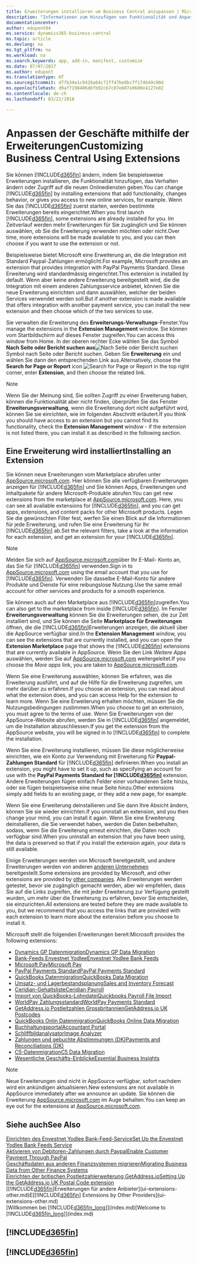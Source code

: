 ```yaml
---
title: Erweiterungen installieren um Business Central anzupassen | Microsoft Docs
description: "Informationen zum Hinzufügen von Funktionalität und Anpassungen für Business Central durch die Installation von Erweiterungen."
documentationcenter: 
author: edupont04
ms.service: dynamics365-business-central
ms.topic: article
ms.devlang: na
ms.tgt_pltfrm: na
ms.workload: na
ms.search.keywords: app, add-in, manifest, customize
ms.date: 07/07/2017
ms.author: edupont
ms.translationtype: HT
ms.sourcegitcommit: d7fb34e1c9428a64c71ff47be8bcff174649c00d
ms.openlocfilehash: d9af7198406d6fb92c67c07e607a9600e4127e02
ms.contentlocale: de-ch
ms.lasthandoff: 03/22/2018

---
```

# <a name="customizing-business-central-using-extensions"></a><span data-ttu-id="309b9-103">Anpassen der Geschäfte mithilfe der Erweiterungen</span><span class="sxs-lookup"><span data-stu-id="309b9-103">Customizing Business Central Using Extensions</span></span>
<span data-ttu-id="309b9-104">Sie können [!INCLUDE[d365fin](includes/d365fin_md.md)] ändern, indem Sie beispielsweise Erweiterungen installieren, die Funktionalität hinzufügen, das Verhalten ändern oder Zugriff auf die neuen Onlinediensten geben.</span><span class="sxs-lookup"><span data-stu-id="309b9-104">You can change [!INCLUDE[d365fin](includes/d365fin_md.md)] by installing extensions that add functionality, changes behavior, or gives you access to new online services, for example.</span></span>
<span data-ttu-id="309b9-105">Wenn Sie das [!INCLUDE[d365fin](includes/d365fin_md.md)] zuerst starten, werden bestimmte Erweiterungen bereits eingerichtet.</span><span class="sxs-lookup"><span data-stu-id="309b9-105">When you first launch [!INCLUDE[d365fin](includes/d365fin_md.md)], some extensions are already installed for you.</span></span> <span data-ttu-id="309b9-106">Im Zeitverlauf werden mehr Erweiterungen für Sie zugänglich und Sie können auswählen, ob Sie die Erweiterung verwenden möchten oder nicht.</span><span class="sxs-lookup"><span data-stu-id="309b9-106">Over time, more extensions will be made available to you, and you can then choose if you want to use the extension or not.</span></span>

<span data-ttu-id="309b9-107">Beispielsweise bietet Microsoft eine Erweiterung an, die die Integration mit Standard Paypal-Zahlungen ermöglicht.</span><span class="sxs-lookup"><span data-stu-id="309b9-107">For example, Microsoft provides an extension that provides integration with PayPal Payments Standard.</span></span> <span data-ttu-id="309b9-108">Diese Erweiterung wird standardmässig eingerichtet.</span><span class="sxs-lookup"><span data-stu-id="309b9-108">This extension is installed by default.</span></span>
<span data-ttu-id="309b9-109">Wenn aber keine andere Erweiterung bereitgestellt wird, die die Integration mit einem anderen Zahlungsservice anbietet, können Sie die neue Erweiterung einrichten und dann auswählen, welcher der beiden Services verwendet werden soll.</span><span class="sxs-lookup"><span data-stu-id="309b9-109">But if another extension is made available that offers integration with another payment service, you can install the new extension and then choose which of the two services to use.</span></span>  

<span data-ttu-id="309b9-110">Sie verwalten die Erweiterung des **Erweiterungs-Verwaltungs**-Fenster.</span><span class="sxs-lookup"><span data-stu-id="309b9-110">You manage the extensions in the **Extension Management** window.</span></span> <span data-ttu-id="309b9-111">Sie können vom Startbildschirm auf dieses Fenster zugreifen.</span><span class="sxs-lookup"><span data-stu-id="309b9-111">You can access this window from Home.</span></span> <span data-ttu-id="309b9-112">In der oberen rechter Ecke wählen Sie das Symbol **Nach Seite oder Bericht suchen aus**![Nach Seite oder Bericht suchen](media/ui-search/search_small.png "")Symbol nach Seite oder Bericht suchen. Geben Sie **Erweiterung** ein und wählen Sie dann den entsprechenden Link aus.</span><span class="sxs-lookup"><span data-stu-id="309b9-112">Alternatively, choose the **Search for Page or Report** icon ![Search for Page or Report](media/ui-search/search_small.png "Search for Page or Report icon") in the top right corner, enter **Extension**, and then choose the related link.</span></span>  

> [!NOTE]  
>   <span data-ttu-id="309b9-113">Wenn Sie der Meinung sind, Sie sollten Zugriff zu einer Erweiterung haben, können die Funktionalität aber nicht finden, überprüfen Sie das Fenster **Erweiterungsverwaltung**, wenn die Erweiterung dort nicht aufgeführt wird, können Sie sie einrichten, wie im folgenden Abschnitt erläutert.</span><span class="sxs-lookup"><span data-stu-id="309b9-113">If you think you should have access to an extension but you cannot find its functionality, check the **Extension Management** window - if the extension is not listed there, you can install it as described in the following section.</span></span>  

## <a name="installing-an-extension"></a><span data-ttu-id="309b9-114">Eine Erweiterung wird installiert</span><span class="sxs-lookup"><span data-stu-id="309b9-114">Installing an Extension</span></span>
<span data-ttu-id="309b9-115">Sie können neue Erweiterungen vom Marketplace abrufen unter [AppSource.microsoft.com](https://appsource.microsoft.com/en-us/marketplace/apps?product=dynamics-365%3Bdynamics-365-for-financials&page=1). Hier können Sie alle verfügbaren Erweiterungen anzeigen für [!INCLUDE[d365fin](includes/d365fin_md.md)] und Sie können Apps, Erweiterungen und Inhaltpakete für andere Microsoft-Produkte abrufen.</span><span class="sxs-lookup"><span data-stu-id="309b9-115">You can get new extensions from the marketplace at [AppSource.microsoft.com](https://appsource.microsoft.com/en-us/marketplace/apps?product=dynamics-365%3Bdynamics-365-for-financials&page=1). Here, you can see all available extensions for [!INCLUDE[d365fin](includes/d365fin_md.md)], and you can get apps, extensions, and content packs for other Microsoft products.</span></span> <span data-ttu-id="309b9-116">Legen Sie die gewünschten Filter fest, werfen Sie einen Blick auf die Informationen für jede Erweiterung, und rufen Sie eine Erweiterung für Ihr [!INCLUDE[d365fin](includes/d365fin_md.md)] ab.</span><span class="sxs-lookup"><span data-stu-id="309b9-116">Set the relevant filters, take a look at the information for each extension, and get an extension for your [!INCLUDE[d365fin](includes/d365fin_md.md)].</span></span>  
> [!NOTE]  
>   <span data-ttu-id="309b9-117">Melden Sie sich auf [AppSource.microsoft.com](https://appsource.microsoft.com/)über Ihr E-Mail- Konto an, das Sie für [!INCLUDE[d365fin](includes/d365fin_md.md)] verwenden.</span><span class="sxs-lookup"><span data-stu-id="309b9-117">Sign in to [AppSource.microsoft.com](https://appsource.microsoft.com/) using the email account that you use for [!INCLUDE[d365fin](includes/d365fin_md.md)].</span></span> <span data-ttu-id="309b9-118">Verwenden Sie dasselbe E-Mail-Konto für andere Produkte und Dienste für eine reibungslose Nutzung.</span><span class="sxs-lookup"><span data-stu-id="309b9-118">Use the same email account for other services and products for a smooth experience.</span></span>  

<span data-ttu-id="309b9-119">Sie können auch auf den Marketplace aus [!INCLUDE[d365fin](includes/d365fin_md.md)]zugreifen.</span><span class="sxs-lookup"><span data-stu-id="309b9-119">You can also get to the marketplace from inside [!INCLUDE[d365fin](includes/d365fin_md.md)].</span></span> <span data-ttu-id="309b9-120">Im Fenster **Erweiterungsverwaltung** können Sie die Erweiterungen sehen, die zur Zeit installiert sind, und Sie können die Seite **Marketplace für Erweiterungen** öffnen, die die [!INCLUDE[d365fin](includes/d365fin_md.md)]Erweiterungen anzeigen, die aktuell über die AppSource verfügbar sind.</span><span class="sxs-lookup"><span data-stu-id="309b9-120">In the **Extension Management** window, you can see the extensions that are currently installed, and you can open the **Extension Marketplace** page that shows the [!INCLUDE[d365fin](includes/d365fin_md.md)] extensions that are currently available in AppSource.</span></span> <span data-ttu-id="309b9-121">Wenn Sie den Link *Weitere Apps* auswählen, werden Sie auf [AppSource.microsoft.com](https://appsource.microsoft.com/en-us/marketplace/apps?product=dynamics-365%3Bdynamics-365-for-financials&page=1) weitergeleitet.</span><span class="sxs-lookup"><span data-stu-id="309b9-121">If you choose the *More apps* link, you are taken to [AppSource.microsoft.com](https://appsource.microsoft.com/en-us/marketplace/apps?product=dynamics-365%3Bdynamics-365-for-financials&page=1).</span></span>  

<span data-ttu-id="309b9-122">Wenn Sie eine Erweiterung auswählen, können Sie erfahren, was die Erweiterung ausführt, und auf die Hilfe für die Erweiterung zugreifen, um mehr darüber zu erfahren.</span><span class="sxs-lookup"><span data-stu-id="309b9-122">If you choose an extension, you can read about what the extension does, and you can access Help for the extension to learn more.</span></span> <span data-ttu-id="309b9-123">Wenn Sie eine Erweiterung erhalten möchten, müssen Sie die Nutzungsbedingungen zustimmen.</span><span class="sxs-lookup"><span data-stu-id="309b9-123">When you choose to get an extension, you must agree to the terms of use.</span></span> <span data-ttu-id="309b9-124">Wenn Sie Erweiterungen von der AppSource-Website abrufen, werden Sie in [!INCLUDE[d365fin](includes/d365fin_md.md)] angemeldet, um die Installation abzuschliessen.</span><span class="sxs-lookup"><span data-stu-id="309b9-124">If you get the extension from the AppSource website, you will be signed in to [!INCLUDE[d365fin](includes/d365fin_md.md)] to complete the installation.</span></span>  

<span data-ttu-id="309b9-125">Wenn Sie eine Erweiterung installieren, müssen Sie diese möglicherweise einrichten, wie ein Konto zur Verwendung mit Erweiterung für **Paypal-Zahlungen Standard** für [!INCLUDE[d365fin](includes/d365fin_md.md)] definieren.</span><span class="sxs-lookup"><span data-stu-id="309b9-125">When you install an extension, you might have to set it up, such as specifying an account for use with the **PayPal Payments Standard for [!INCLUDE[d365fin](includes/d365fin_md.md)]** extension.</span></span>
<span data-ttu-id="309b9-126">Andere Erweiterungen fügen einfach Felder einer vorhandenen Seite hinzu, oder sie fügen beispielsweise eine neue Seite hinzu.</span><span class="sxs-lookup"><span data-stu-id="309b9-126">Other extensions simply add fields to an existing page, or they add a new page, for example.</span></span>   

<span data-ttu-id="309b9-127">Wenn Sie eine Erweiterung deinstallieren und Sie dann Ihre Absicht ändern, können Sie sie wieder einrichten.</span><span class="sxs-lookup"><span data-stu-id="309b9-127">If you uninstall an extension, and you then change your mind, you can install it again.</span></span> <span data-ttu-id="309b9-128">Wenn Sie eine Erweiterung deinstallieren, die Sie verwendet haben, werden die Daten beibehalten, sodass, wenn Sie die Erweiterung erneut einrichten, die Daten noch verfügbar sind.</span><span class="sxs-lookup"><span data-stu-id="309b9-128">When you uninstall an extension that you have been using, the data is preserved so that if you install the extension again, your data is still available.</span></span>  

<span data-ttu-id="309b9-129">Einige Erweiterungen werden von Microsoft bereitgestellt, und andere Erweiterungen werden von anderen [anderen Unternehmen](ui-extensions-other.md) bereitgestellt.</span><span class="sxs-lookup"><span data-stu-id="309b9-129">Some extensions are provided by Microsoft, and other extensions are provided by [other companies](ui-extensions-other.md).</span></span> <span data-ttu-id="309b9-130">Alle Erweiterungen werden getestet, bevor sie zugänglich gemacht werden, aber wir empfehlen, dass Sie auf die Links zugreifen, die mit jeder Erweiterung zur Verfügung gestellt wurden, um mehr über die Erweiterung zu erfahren, bevor Sie entscheiden, sie einzurichten.</span><span class="sxs-lookup"><span data-stu-id="309b9-130">All extensions are tested before they are made available to you, but we recommend that you access the links that are provided with each extension to learn more about the extension before you choose to install it.</span></span>  

<span data-ttu-id="309b9-131">Microsoft stellt die folgenden Erweiterungen bereit:</span><span class="sxs-lookup"><span data-stu-id="309b9-131">Microsoft provides the following extensions:</span></span>  

* [<span data-ttu-id="309b9-132">Dynamics GP Datenmigration</span><span class="sxs-lookup"><span data-stu-id="309b9-132">Dynamics GP Data Migration</span></span>](ui-extensions-dynamicsgp-data-migration.md)  
* [<span data-ttu-id="309b9-133">Bank-Feeds Envestnet Yodlee</span><span class="sxs-lookup"><span data-stu-id="309b9-133">Envestnet Yodlee Bank Feeds</span></span>](ui-extensions-yodlee-bank-feeds.md)  
* [<span data-ttu-id="309b9-134">Microsoft Pay</span><span class="sxs-lookup"><span data-stu-id="309b9-134">Microsoft Pay</span></span>](ui-extensions-microsoft-pay-payments.md)  
* [<span data-ttu-id="309b9-135">PayPal Payments Standard</span><span class="sxs-lookup"><span data-stu-id="309b9-135">PayPal Payments Standard</span></span>](ui-extensions-paypal-payments-standard.md)  
* [<span data-ttu-id="309b9-136">QuickBooks Datenmigration</span><span class="sxs-lookup"><span data-stu-id="309b9-136">QuickBooks Data Migration</span></span>](ui-extensions-quickbooks-data-migration.md)  
* [<span data-ttu-id="309b9-137">Umsatz- und Lagerbestandsplanung</span><span class="sxs-lookup"><span data-stu-id="309b9-137">Sales and Inventory Forecast</span></span>](ui-extensions-sales-forecast.md)  
* [<span data-ttu-id="309b9-138">Ceridian-Gehaltsliste</span><span class="sxs-lookup"><span data-stu-id="309b9-138">Ceridian Payroll</span></span>](ui-extensions-ceridian-payroll.md)  
* [<span data-ttu-id="309b9-139">Import von QuickBooks-Lohndatei</span><span class="sxs-lookup"><span data-stu-id="309b9-139">Quickbooks Payroll File Import</span></span>](ui-extensions-quickbooks-payroll.md)  
* [<span data-ttu-id="309b9-140">WorldPay Zahlungsstandard</span><span class="sxs-lookup"><span data-stu-id="309b9-140">WorldPay Payments Standard</span></span>](ui-extensions-worldpay-payments-standard.md)  
* [<span data-ttu-id="309b9-141">GetAddress.io Postleitzahlen Grossbritannien</span><span class="sxs-lookup"><span data-stu-id="309b9-141">GetAddress.io UK Postcodes</span></span>](ui-extensions-getaddressio.md)  
* [<span data-ttu-id="309b9-142">QuickBooks Onlin Datenmigration</span><span class="sxs-lookup"><span data-stu-id="309b9-142">QuickBooks Online Data Migration</span></span>](ui-extensions-quickbooks-online-data-migration.md)  
* [<span data-ttu-id="309b9-143">Buchhaltungsportal</span><span class="sxs-lookup"><span data-stu-id="309b9-143">Accountant Portal</span></span>](ui-extensions-accountant-portal.md)  
* [<span data-ttu-id="309b9-144">Schliffbildanalysator</span><span class="sxs-lookup"><span data-stu-id="309b9-144">Image Analyzer</span></span>](ui-extensions-image-analyzer.md)  
* [<span data-ttu-id="309b9-145">Zahlungen und gebuchte Abstimmungen (DK)</span><span class="sxs-lookup"><span data-stu-id="309b9-145">Payments and Reconciliations (DK)</span></span>](ui-extensions-payments-reconciliation-formats-dk.md)  
* [<span data-ttu-id="309b9-146">C5-Datenmigration</span><span class="sxs-lookup"><span data-stu-id="309b9-146">C5 Data Migration</span></span>](ui-extensions-c5-data-migration.md)  
* [<span data-ttu-id="309b9-147">Wesentliche Geschäfts-Einblicke</span><span class="sxs-lookup"><span data-stu-id="309b9-147">Essential Business Insights</span></span>](ui-extensions-essential-business-insights.md)  

> [!NOTE]  
>  <span data-ttu-id="309b9-148">Neue Erweiterungen sind nicht in AppSource verfügbar, sofort nachdem wird ein ankündigen aktualisieren.</span><span class="sxs-lookup"><span data-stu-id="309b9-148">New extensions are not available in AppSource immediately after we announce an update.</span></span> <span data-ttu-id="309b9-149">Sie können die Erweiterung [AppSource.microsoft.com](https://appsource.microsoft.com/en-us/marketplace/apps?product=dynamics-365%3Bdynamics-365-for-financials&page=1) im Auge behalten.</span><span class="sxs-lookup"><span data-stu-id="309b9-149">You can keep an eye out for the extensions at [AppSource.microsoft.com](https://appsource.microsoft.com/en-us/marketplace/apps?product=dynamics-365%3Bdynamics-365-for-financials&page=1).</span></span>

## <a name="see-also"></a><span data-ttu-id="309b9-150">Siehe auch</span><span class="sxs-lookup"><span data-stu-id="309b9-150">See Also</span></span>
[<span data-ttu-id="309b9-151">Einrichten des Envestnet Yodlee Bank-Feed-Service</span><span class="sxs-lookup"><span data-stu-id="309b9-151">Set Up the Envestnet Yodlee Bank Feeds Service</span></span>](bank-how-setup-bank-statement-service.md)  
[<span data-ttu-id="309b9-152">Aktivieren von Debitoren-Zahlungen durch Paypal</span><span class="sxs-lookup"><span data-stu-id="309b9-152">Enable Customer Payment Through PayPal</span></span>](sales-how-enable-payment-service-extensions.md)  
[<span data-ttu-id="309b9-153">Geschäftsdaten aus anderen Finanzsystemen migrieren</span><span class="sxs-lookup"><span data-stu-id="309b9-153">Migrating Business Data from Other Finance Systems</span></span>](upload-data.md)  
[<span data-ttu-id="309b9-154">Einrichten der britischen Postleitzahlerweiterung GetAddress.io</span><span class="sxs-lookup"><span data-stu-id="309b9-154">Setting Up the GetAddress.io UK Postal Code extension</span></span>](LocalFunctionality/UnitedKingdom/uk-setup-postal-code-service.md)  
<span data-ttu-id="309b9-155">[[!INCLUDE[d365fin](includes/d365fin_md.md)]Erweiterungen für andere Anbieter](ui-extensions-other.md)E</span><span class="sxs-lookup"><span data-stu-id="309b9-155">[[!INCLUDE[d365fin](includes/d365fin_md.md)] Extensions by Other Providers](ui-extensions-other.md)</span></span>  
<span data-ttu-id="309b9-156">[Willkommen bei [!INCLUDE[d365fin_long](includes/d365fin_long_md.md)]](index.md)</span><span class="sxs-lookup"><span data-stu-id="309b9-156">[Welcome to [!INCLUDE[d365fin_long](includes/d365fin_long_md.md)]](index.md)</span></span>  

## [!INCLUDE[d365fin](includes/free_trial_md.md)]  
## [!INCLUDE[d365fin](includes/training_link_md.md)]

